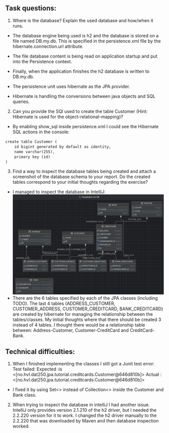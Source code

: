 ## Task questions:

1. Where is the database? Explain the used database and how/when it runs.
- The database engine being used is h2 and the database is stored on a file named DB.my.db. This is specified in the persistence.xml file by the hibernate.connection.url attribute.
  

- The file database content is being read on application startup and put into the Persistence context. 
- Finally, when the application finishes the h2 database is written to DB.my.db.


- The persistence unit uses hibernate as the JPA provider.
- Hibernate is handling the conversions between java objects and SQL queries.

2. Can you provide the SQl used to create the table Customer (Hint: Hibernate is used for the object-relational-mapping)?
- By enabling show_sql inside persistence.xml I could see the Hibernate SQL actions in the console:
```
create table Customer (
    id bigint generated by default as identity,
    name varchar(255),
    primary key (id)
)
```

3. Find a way to inspect the database tables being created and attach a screenshot of the database schema to your report.
   Do the created tables correspond to your initial thoughts regarding the exercise?
- I managed to inspect the database  in IntelliJ:
  ![img.png](img.png)
- There are the 6 tables specified by each of the JPA classes (including TODO).
  The last 4 tables (ADDRESS_CUSTOMER, CUSTOMER_ADDRESS, CUSTOMER_CREDITCARD, BANK_CREDITCARD) are created by hibernate for managing the relationship between the tables/classes.
  My initial thoughts where that there should be created 3 instead of 4 tables. I thought there would be a relationship table between: Address-Customer, Customer-CreditCard and CreditCard-Bank.


## Technical difficulties:

1. When I finished implementing the classes I still got a Junit test error:
   Test failed:
   Expected :is <[no.hvl.dat250.jpa.tutorial.creditcards.Customer@646d810b]>
   Actual   :   <[no.hvl.dat250.jpa.tutorial.creditcards.Customer@646d810b]>
- I fixed it by using Set<> instead of Collection<> inside the Customer and Bank class.


2. When trying to inspect the database in intelliJ I had another issue.
   IntelliJ only provides version 2.1.210 of the h2 driver, but I needed the 2.2.220 version for it to work.
   I changed the h2 driver manually to the 2.2.220 that was downloaded by Maven and then database inspection worked.